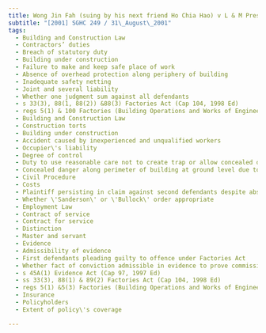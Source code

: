 ```yaml
---
title: Wong Jin Fah (suing by his next friend Ho Chia Hao) v L & M Prestressing Pte Ltd and 
subtitle: "[2001] SGHC 249 / 31\_August\_2001"
tags:
  - Building and Construction Law
  - Contractors’ duties
  - Breach of statutory duty
  - Building under construction
  - Failure to make and keep safe place of work
  - Absence of overhead protection along periphery of building
  - Inadequate safety netting
  - Joint and several liability
  - Whether one judgment sum against all defendants
  - s 33(3), 88(1, 88(2)) &88(3) Factories Act (Cap 104, 1998 Ed)
  - regs 5(1) & 100 Factories (Building Operations and Works of Engineering Construction) Regulations (Cap 104, Rg 8, 1999 Ed)
  - Building and Construction Law
  - Construction torts
  - Building under construction
  - Accident caused by inexperienced and unqualified workers
  - Occupier\'s liability
  - Degree of control
  - Duty to use reasonable care not to create trap or allow concealed danger of which occupier knows or ought to know about
  - Concealed danger along perimeter of building at ground level due to falling objects
  - Civil Procedure
  - Costs
  - Plaintiff persisting in claim against second defendants despite absence of blame against them by other defendants
  - Whether \'Sanderson\' or \'Bullock\' order appropriate
  - Employment Law
  - Contract of service
  - Contract for service
  - Distinction
  - Master and servant
  - Evidence
  - Admissibility of evidence
  - First defendants pleading guilty to offence under Factories Act
  - Whether fact of conviction admissible in evidence to prove commission of offence
  - s 45A(1) Evidence Act (Cap 97, 1997 Ed)
  - ss 33(3), 88(1) & 89(2) Factories Act (Cap 104, 1998 Ed)
  - regs 5(1) &5(3) Factories (Building Operations and Works of Engineering Construction) Regulations (Cap 104, Rg 8, 1999 Ed)
  - Insurance
  - Policyholders
  - Extent of policy\'s coverage

---
```


